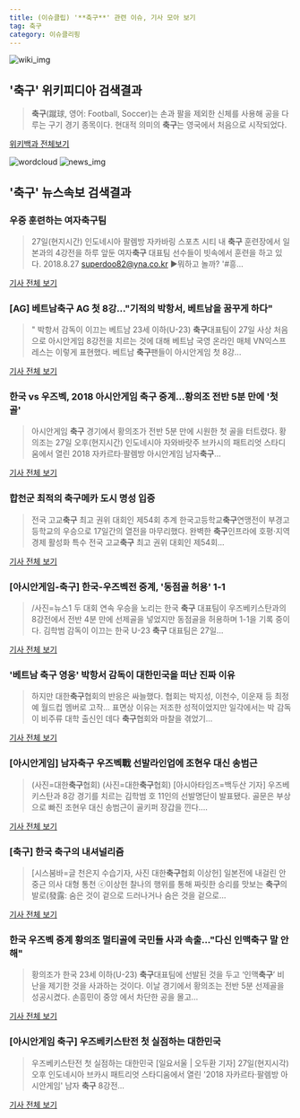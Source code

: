 ```yaml
---
title: (이슈클립) '**축구**' 관련 이슈, 기사 모아 보기
tag: 축구
category: 이슈클리핑
---
```

![wiki_img](https://user-images.githubusercontent.com/42597476/44503234-41136a80-a6d0-11e8-9071-6fc6418eafe4.png)
## **'**축구**'** 위키피디아 검색결과
>**축구**(蹴球, 영어: Football, Soccer)는 손과 팔을 제외한 신체를 사용해 공을 다루는 구기 경기 종목이다. 현대적 의미의 **축구**는 영국에서 처음으로 시작되었다.

<a href="https://ko.wikipedia.org/wiki/축구" target="_blank">위키백과 전체보기</a>

![wordcloud](https://s3.ap-northeast-2.amazonaws.com/lyrics101-wordcloud/2018-08-27-1535363741.png)
![news_img](https://user-images.githubusercontent.com/42597476/44507050-1206f400-a6e4-11e8-8d98-7ffbfebb353f.png)
## **'**축구**'** 뉴스속보 검색결과
### 우중 훈련하는 여자**축구**팀

>27일(현지시간) 인도네시아 팔렘방 자카바링 스포츠 시티 내 **축구** 훈련장에서 일본과의 4강전을 하루 앞둔 여자**축구** 대표팀 선수들이 빗속에서 훈련을 하고 있다. 2018.8.27 superdoo82@yna.co.kr ▶뭐하고 놀까? '#흥...

<a href="http://app.yonhapnews.co.kr/YNA/Basic/SNS/r.aspx?c=PYH20180827203400013&did=1196m" target="_blank">기사 전체 보기</a>

### [AG] 베트남**축구** AG 첫 8강…"기적의 박항서, 베트남을 꿈꾸게 하다"

>" 박항서 감독이 이끄는 베트남 23세 이하(U-23) **축구**대표팀이 27일 사상 처음으로 아시안게임 8강전을 치르는 것에 대해 베트남 국영 온라인 매체 VN익스프레스는 이렇게 표현했다. 베트남 **축구**팬들이 아시안게임 첫 8강...

<a href="http://imnews.imbc.com/news/2018/sports/article/4787431_22674.html" target="_blank">기사 전체 보기</a>

### 한국 vs 우즈벡, 2018 아시안게임 **축구** 중계…황의조 전반 5분 만에 '첫 골'

>아시안게임 **축구** 경기에서 황의조가 전반 5분 만에 시원한 첫 골을 터트렸다. 황의조는 27일 오후(현지시간) 인도네시아 자와바랏주 브카시의 패트리엇 스타디움에서 열린 2018 자카르타·팔렘방 아시안게임 남자**축구**...

<a href="http://news.wowtv.co.kr/NewsCenter/News/Read?articleId=A201808270537&t=NN" target="_blank">기사 전체 보기</a>

### 합천군 최적의 **축구**메카 도시 명성 입증

>전국 고교**축구** 최고 권위 대회인 제54회 추계 한국고등학교**축구**연맹전이 부경고등학교의 우승으로 17일간의 열전을 마무리했다. 완벽한 **축구**인프라에 호평·지역경제 활성화 특수 전국 고교**축구** 최고 권위 대회인 제54회...

<a href="http://www.gndomin.com/news/articleView.html?idxno=179928" target="_blank">기사 전체 보기</a>

### [아시안게임-**축구**] 한국-우즈벡전 중계, '동점골 허용' 1-1

>/사진=뉴스1 두 대회 연속 우승을 노리는 한국 **축구** 대표팀이 우즈베키스탄과의 8강전에서 전반 4분 만에 선제골을 넣었지만 동점골을 허용하며 1-1을 기록 중이다. 김학범 감독이 이끄는 한국 U-23 **축구** 대표팀은 27일...

<a href="http://moneys.mt.co.kr/news/mwView.php?no=2018082718178019951" target="_blank">기사 전체 보기</a>

### '베트남 **축구** 영웅' 박항서 감독이 대한민국을 떠난 진짜 이유

>하지만 대한**축구**협회의 반응은 싸늘했다. 협회는 박지성, 이천수, 이운재 등 최정예 월드컵 멤버로 고작... 표면상 이유는 저조한 성적이었지만 일각에서는 박 감독이 비주류 대학 출신인 데다 **축구**협회와 마찰을 겪었기...

<a href="http://www.insight.co.kr/news/174797" target="_blank">기사 전체 보기</a>

### [아시안게임] 남자**축구** 우즈벡戰 선발라인업에 조현우 대신 송범근

>(사진=대한**축구**협회) (사진=대한**축구**협회) [아시아타임즈=백두산 기자] 우즈베키스탄과 8강 경기를 치르는 김학범 호 11인의 선발명단이 발표됐다. 골문은 부상으로 빠진 조현우 대신 송범근이 골키퍼 장갑을 낀다....

<a href="http://www.asiatime.co.kr/news/articleView.html?idxno=196046" target="_blank">기사 전체 보기</a>

### [**축구**] 한국 **축구**의 내셔널리즘

>[시스붐바=글 천은지 수습기자, 사진 대한**축구**협회 이상헌] 일본전에 내걸린 안중근 의사 대형 통천 ⓒ이상헌 찰나의 행위를 통해 짜릿한 승리를 맛보는 **축구**의 발로(發露: 숨은 것이 겉으로 드러나거나 숨은 것을 겉으로...

<a href="http://sports.news.naver.com/general/news/read.nhn?oid=570&aid=0000000426" target="_blank">기사 전체 보기</a>

### 한국 우즈벡 중계 황의조 멀티골에 국민들 사과 속출..."다신 인맥**축구** 말 안해"

>황의조가 한국 23세 이하(U-23) **축구**대표팀에 선발된 것을 두고 ‘인맥**축구**’ 비난을 제기한 것을 사과하는 것이다. 이날 경기에서 황의조는 전반 5분 선제골을 성공시켰다. 손흥민이 중앙 에서 차단한 공을 몰고...

<a href="http://www.kookje.co.kr/news2011/asp/newsbody.asp?code=0600&key=20180827.99099012671" target="_blank">기사 전체 보기</a>

### [아시안게임 **축구**] 우즈베키스탄전 첫 실점하는 대한민국

>우즈베키스탄전 첫 실점하는 대한민국 [일요서울 | 오두환 기자] 27일(현지시각) 오후 인도네시아 브카시 패트리엇 스타디움에서 열린 '2018 자카르타·팔렘방 아시안게임' 남자 **축구** 8강전...

<a href="http://www.ilyoseoul.co.kr/news/articleView.html?idxno=250010" target="_blank">기사 전체 보기</a>



